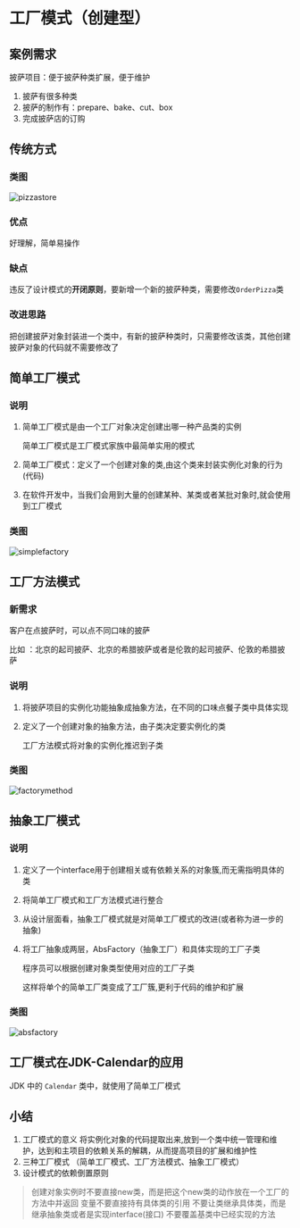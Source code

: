# 工厂模式（创建型）

## 案例需求

披萨项目：便于披萨种类扩展，便于维护

1. 披萨有很多种类
2. 披萨的制作有：prepare、bake、cut、box
3. 完成披萨店的订购



## 传统方式

### 类图

![pizzastore](工厂模式类图/pizzastore.png)

### 优点

好理解，简单易操作



### 缺点

违反了设计模式的**开闭原则**，要新增一个新的披萨种类，需要修改`OrderPizza`类



### 改进思路

把创建披萨对象封装进一个类中，有新的披萨种类时，只需要修改该类，其他创建披萨对象的代码就不需要修改了



## 简单工厂模式

### 说明

1. 简单工厂模式是由一个工厂对象决定创建出哪一种产品类的实例

   简单工厂模式是工厂模式家族中最简单实用的模式

2. 简单工厂模式：定义了一个创建对象的类,由这个类来封装实例化对象的行为(代码)

3. 在软件开发中，当我们会用到大量的创建某种、某类或者某批对象时,就会使用到工厂模式



### 类图

![simplefactory](工厂模式类图/simplefactory.png)



## 工厂方法模式

### 新需求

客户在点披萨时，可以点不同口味的披萨

比如 ：北京的起司披萨、北京的希腊披萨或者是伦敦的起司披萨、伦敦的希腊披萨



### 说明

1. 将披萨项目的实例化功能抽象成抽象方法，在不同的口味点餐子类中具体实现

2. 定义了一个创建对象的抽象方法，由子类决定要实例化的类

   工厂方法模式将对象的实例化推迟到子类



### 类图

![factorymethod](工厂模式类图/factorymethod.png)



## 抽象工厂模式

### 说明

1. 定义了一个interface用于创建相关或有依赖关系的对象簇,而无需指明具体的类

2. 将简单工厂模式和工厂方法模式进行整合

3. 从设计层面看，抽象工厂模式就是对简单工厂模式的改进(或者称为进一步的抽象)

4. 将工厂抽象成两层，AbsFactory（抽象工厂）和具体实现的工厂子类

   程序员可以根据创建对象类型使用对应的工厂子类

   这样将单个的简单工厂类变成了工厂簇,更利于代码的维护和扩展



### 类图

![absfactory](工厂模式类图/absfactory.png)



## 工厂模式在JDK-Calendar的应用

JDK 中的 `Calendar` 类中，就使用了简单工厂模式



## 小结

1. 工厂模式的意义
   将实例化对象的代码提取出来,放到一个类中统一管理和维护，达到和主项目的依赖关系的解耦，从而提高项目的扩展和维护性
2. 三种工厂模式 （简单工厂模式、工厂方法模式、抽象工厂模式）
3. 设计模式的依赖倒置原则



>创建对象实例时不要直接new类，而是把这个new类的动作放在一个工厂的方法中并返回
>变量不要直接持有具体类的引用
>不要让类继承具体类，而是继承抽象类或者是实现interface(接口)
>不要覆盖基类中已经实现的方法